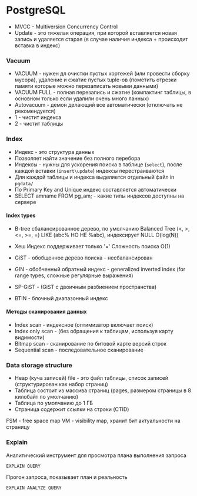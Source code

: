# PostgreSQL
- MVCC - Multiversion Concurrency Control
- Update - это тяжелая операция, при которой вставляется новая запись и удаляется старая (в случае наличия индекса + происходит вставка в индекс)

### Vacuum
- VACUUM - нужен дл очистки пустых кортежей (или провести сборку мусора), удаление и сжатие пустых tuple-ов (пометить отрезки памяти которые можно перезаписать новыми данными)
- VACUUM FULL - полная перезапись и сжатие (компактинг таблицы, в основном только если удалили очень много ланных)
- Autovacuum - демон делающий все автоматически (отключать не рекомендуется)
- 1 - чистит индекса
- 2 - чистит таблицы


### Index
- Индекс - это структура данных
- Позволяет найти значение без полного перебора
- Индексы - нужны для ускорения поиска в таблице (`select`), после каждой вставки (`insert\update`) индексы перестраиваются
- Для каждой таблицы и индекса выделяется отдельный файл in `pgdata/`
- По Primary Key and Unique индекс составляется автоматически
- SELECT amname FROM pg_am; - какие типы индексов доступны на сервере

#### Index types
- B-tree сбалансированное дерево, по умолчанию
Balanced Tree (<, >, <=, >=, =) LIKE (abc% НО НЕ %abc), индексирует NULL
O(log(N))


- Хеш Индекс поддерживает только '='
Сложность поиска O(1)

- GiST - обобщенное дерево поиска - несбалансирован
- GIN - обобченный обратный индекс - generalized inverted index (for range types, сложные регулярные выражения)
- SP-GiST - (GiST с двоичным разбиением пространства)
- BTIN - блочный диапазонный индекс


#### Методы сканирования данных
- Index scan - индексное (оптимизатор включает поиск)
- Index only scan - (без обращения к таблицам, используя карту видимости)
- Bitmap scan - сканирование по битовой карте версий строк
- Sequential scan - последовательное сканирование

### Data storage structure
- Heap (куча записей) file - это файл таблицы, список записей (структурирован как набор страниц)
- Таблица состоит из массива страниц (pages, размером страницы в 8 килобайт по умолчанию)
- Таблица по умолчанию до 1 ГБ
- Страница содержит ссылки на строки (CTID)


FSM - free space map
VM - visibility map, хранит бит актуальности на страницу


### Explain 
Аналитический инструмент для просмотра плана выполнения запроса
```
EXPLAIN QUERY
```
Прогон запроса, показывает план и реальность
```
EXPLAIN ANALYZE QUERY
```


